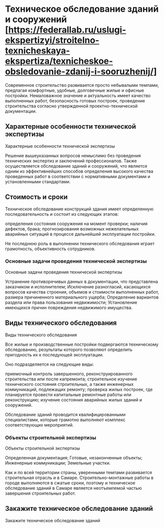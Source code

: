 # Техническое обследование зданий и сооружений [https://federallab.ru/uslugi-ekspertizyi/stroitelno-texnicheskaya-ekspertiza/texnicheskoe-obsledovanie-zdanij-i-sooruzhenij/]

Современное строительство развивается просто небывалыми темпами, предлагая комфортные, удобные, долговечные жилые и офисные постройки. Немаловажное значение и актуальность имеет качество выполненных работ, безопасность готовых построек, проведение строительства согласно утвержденной проектно-технической документации.
## Характерные особенности технической экспертизы
Характерные особенности технической экспертизы

Решение вышеуказанных вопросов немыслимо без проведения технических экспертиз и заключений профессионалов. Также осуществляется обследование зданий и сооружений, что является одним из эффективнейших способов определения высокого качества проведенных работ в соответствии с нормативными документами и установленными стандартами.
## Стоимость и сроки

Техническое обследование конструкций здания имеет определенную последовательность и состоит из следующих этапов:

определения состояния сооружения на момент проверки;
наличия дефектов, брака;
прогнозирования возможных нежелательных аварийных ситуаций в процессе дальнейшей эксплуатации постройки.


Не последнюю роль в выполнении технического обследования играет грамотность, объективность сотрудников.
### Основные задачи проведения технической экспертизы
Основные задачи проведения технической экспертизы

Устранение противоречивых данных в документации, что представлена заказчиком и исполнителем;
Исключение разногласий, касающихся вопросов качества строения, объемов и стоимости выполненных работ, размера причиненного материального ущерба;
Определение вариантов раздела или права пользования недвижимости;
Установление имеющихся причин повреждения недвижимого имущества.

## Виды технического обследования
Виды технического обследования

Все жилые и производственные постройки подвергаются техническому обследованию, результаты которого позволяют определить пригодность их к последующей эксплуатации.

Оно подразделяется на следующие виды:

приемочный контроль завершенного, реконструированного строительства или после капремонта;
строительное изучение технического состояния строительных, а также инженерных коммуникаций, подлежащих ремонту;
проверка жилых построек, где планируется провести капитальные ремонтные работы или реконструкцию;
изучение состояния аварийных жилых зданий и сооружений.


Обследование зданий проводится квалифицированными специалистами, которые грамотно выполняют комплекс соответствующих мероприятий.
### Объекты строительной экспертизы
Объекты строительной экспертизы

Определенная документация;
Готовые, незаконченные объекты;
Инженерные коммуникации;
Земельные участки.


Как и по всей территории страны, уверенными темпами развивается строительная отрасль и в Самаре. Строительно-монтажные работы в городе выполняются в сжатые сроки, поэтому и техническое обследование зданий в Самаре является неотъемлемой частью завершения строительных работ.
## Закажите техническое обследование зданий
Закажите техническое обследование зданий



